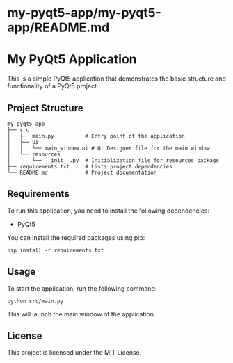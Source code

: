 # my-pyqt5-app/my-pyqt5-app/README.md

# My PyQt5 Application

This is a simple PyQt5 application that demonstrates the basic structure and functionality of a PyQt5 project.

## Project Structure

```
my-pyqt5-app
├── src
│   ├── main.py          # Entry point of the application
│   ├── ui
│   │   └── main_window.ui # Qt Designer file for the main window
│   └── resources
│       └── __init__.py  # Initialization file for resources package
├── requirements.txt     # Lists project dependencies
└── README.md            # Project documentation
```

## Requirements

To run this application, you need to install the following dependencies:

- PyQt5

You can install the required packages using pip:

```
pip install -r requirements.txt
```

## Usage

To start the application, run the following command:

```
python src/main.py
```

This will launch the main window of the application.

## License

This project is licensed under the MIT License.